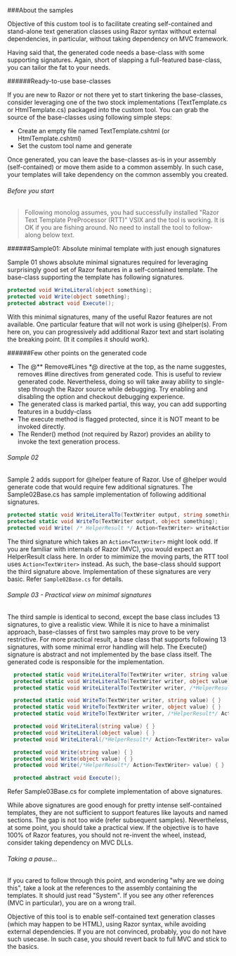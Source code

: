 ###About the samples

Objective of this custom tool is to facilitate creating self-contained and stand-alone text generation classes using Razor syntax without external dependencies, in particular, without taking dependency on MVC framework.

Having said that, the generated code needs a base-class with some supporting signatures. Again, short of slapping a full-featured base-class, you can tailor the fat to your needs. 

######Ready-to-use base-classes

If you are new to Razor or not there yet to start tinkering the base-classes, consider leveraging one of the two stock implementations (TextTemplate.cs or HtmlTemplate.cs) packaged into the custom tool. You can grab the source of the base-classes using following simple steps:
+ Create an empty file named TextTemplate.cshtml (or HtmlTemplate.cshtml)
+ Set the custom tool name and generate

Once generated, you can leave the base-classes as-is in your assembly (self-contained) or move them aside to a common assembly. In such case, your templates will take dependency on the common assembly you created. 

###### Before you start

> Following monolog assumes, you had successfully installed "Razor Text Template PreProcessor (RTT)" VSIX and the tool is working. It is OK if you are fishing around. No need to install the tool to follow-along below text.

######Sample01: Absolute minimal template with just enough signatures

Sample 01 shows absolute minimal signatures required for leveraging surprisingly good set of Razor features in a self-contained template. The base-class supporting the template has following signatures.

```cs
protected void WriteLiteral(object something);
protected void Write(object something);
protected abstract void Execute();
```

With this minimal signatures, many of the useful Razor features are not available. One particular feature that will not work is using @helper(s). From here on, you can progressively add additional Razor text and start isolating the breaking point. (It it compiles it should work).

######Few other points on the generated code

+ The @** Remove#Lines *@ directive at the top, as the name suggestes, removes #line directives from generated code. This is useful to review generated code. Nevertheless, doing so will take away ability to single-step through the Razor source while debugging. Try enabling and disabling the option and checkout debugging experience.
+ The generated class is marked  partial, this way, you can add supporting features in a buddy-class
+ The execute method is flagged protected, since it is NOT meant to be invoked directly.
+ The Render() method (not required by Razor) provides an ability to invoke the text generation process.

###### Sample 02

Sample 2 adds support for @helper feature of Razor. Use of @helper would generate code that would require few additional signatures. The Sample02Base.cs has sample implementation of following additional signatures.

```cs
protected static void WriteLiteralTo(TextWriter output, string something);
protected static void WriteTo(TextWriter output, object something);
protected void Write( /* HelperResult */ Action<TextWriter> writeAction)
```

The third signature which takes an `Action<TextWriter>` might look odd. If you are familiar with internals of Razor (MVC), you would expect an HelperResult class here. In order to mimimize the moving parts, the RTT tool uses `Action<TextWriter>` instead. As such, the base-class should support the third signature above. Implementation of these signatures are very basic. Refer `Sample02Base.cs` for details.

###### Sample 03 - Practical view on minimal signatures

The third sample is identical to second, except the base class includes 13 signatures, to give a realistic view. While it is nice to have a minimalist approach, base-classes of first two  samples may prove to be very restrictive. For more practical result, a base class that supports following 13 signatures, with some minimal error handling will help. The Execute() signature is abstract and not implemented by the base class itself. The generated code is responsible for the implementation. 

```cs
  protected static void WriteLiteralTo(TextWriter writer, string value) {}
  protected static void WriteLiteralTo(TextWriter writer, object value) {}
  protected static void WriteLiteralTo(TextWriter writer, /*HelperResult*/ Action<TextWriter> value) { }

  protected static void WriteTo(TextWriter writer, string value) { }
  protected static void WriteTo(TextWriter writer, object value) { }
  protected static void WriteTo(TextWriter writer, /*HelperResult*/ Action<TextWriter> value) { }

  protected void WriteLiteral(string value) { }
  protected void WriteLiteral(object value) { }
  protected void WriteLiteral(/*HelperResult*/ Action<TextWriter> value) { }

  protected void Write(string value) { }
  protected void Write(object value) { }
  protected void Write(/*HelperResult*/ Action<TextWriter> value) { }

  protected abstract void Execute();
```

Refer Sample03Base.cs for complete implementation of above signatures. 

While above signatures are good enough for pretty intense self-contained templates, they are not sufficient to support features like layouts and named sections. The gap is not too wide (refer subsequent samples). Nevertheless, at some point, you should take a practical view. If the objective is to have 100% of Razor features, you should not re-invent the wheel, instead, consider taking dependency on MVC DLLs.

###### Taking a pause...

If you cared to follow through this point, and wondering "why are we doing this", take a look at the references to the assembly containing the templates. It should just read "System". If you see any other references (MVC in particular), you are on a wrong trail.

Objective of this tool is to enable self-contained text generation classes (which may happen to be HTML), using Razor syntax, while avoiding external dependencies. If you are not convinced, probably, you do not have such usecase. In such case, you should revert back to full MVC and stick to the basics.











